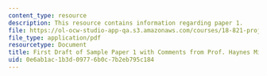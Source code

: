 ```yaml
---
content_type: resource
description: This resource contains information regarding paper 1.
file: https://ol-ocw-studio-app-qa.s3.amazonaws.com/courses/18-821-project-laboratory-in-mathematics-spring-2013/0e6ab1ac1b3d09776b0c7b2eb795c184_MIT18_821S13_paper1-haynes.pdf
file_type: application/pdf
resourcetype: Document
title: First Draft of Sample Paper 1 with Comments from Prof. Haynes Miller
uid: 0e6ab1ac-1b3d-0977-6b0c-7b2eb795c184
---
```

